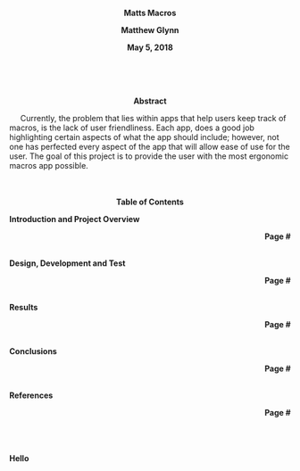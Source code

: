 <p align="center"> <b>Matts Macros</b></p>
<p align="center"> <b>Matthew Glynn</b></p>
<p align="center"> <b>May 5, 2018</b></p>


</br>
</br>
</br>
<p align="center"> <b>Abstract</b></p>
&nbsp;&nbsp;&nbsp;&nbsp; Currently, the problem that lies within apps that help users keep track of macros, is the lack of user friendliness. Each app, does a good job highlighting certain aspects of what the app should include; however, not one has perfected every aspect of the app that will allow ease of use for the user. The goal of this project is to provide the user with the most ergonomic macros app possible.


</br>
</br>
</br>
<p align="center"> <b>Table of Contents</b></p>
<b>Introduction and Project Overview <p align="right"> <b>Page #</p></b>
</br>
<b>Design, Development and Test<p align="right"> <b>Page #</p></b>
</br>
<b>Results<p align="right"> <b>Page #</p></b>
</br>
<b>Conclusions<p align="right"> <b>Page #</p></b>
</br>
<b>References<p align="right"> <b>Page #</p></b>
</br>
</br>
</br>
Hello
